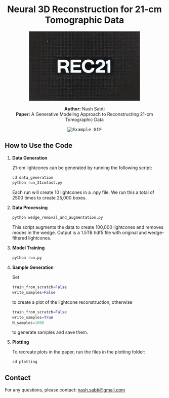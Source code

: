 <h1 align="center">Neural 3D Reconstruction for 21-cm Tomographic Data</h1>

<p align="center">
  <img src="Rec21_logo.png" width="350">
</p>

<p align="center">
  <strong>Author:</strong> Nash Sabti<br>
  <strong>Paper:</strong> A Generative Modeling Approach to Reconstructing 21-cm Tomographic Data
</p>

<p align="center">
<kbd>
  <img src="example.gif" alt="Example GIF" style="border: 1px solid white;">
</kbd>
</p>


## How to Use the Code

1. **Data Generation**

   21-cm lightcones can be generated by running the following script:
     ```python
     cd data_generation
     python run_21cmfast.py
     ```
     Each run will create 10 lightcones in a .npy file. We run this a total of 2500 times to create 25,000 boxes.

3. **Data Processing**
     ```python
     python wedge_removal_and_augmentation.py
     ```
     This script augments the data to create 100,000 lightcones and removes modes in the wedge. Output is a 1.5TB hdf5 file with original and wedge-filtered lightcones.

4. **Model Training**
     ```python
     python run.py
     ```

5. **Sample Generation**
     
    Set
     ```python
     train_from_scratch=False
     write_samples=False
     ```
     to create a plot of the lightcone reconstruction, otherwise
     ```python
     train_from_scratch=False
     write_samples=True
     N_samples=1000
     ```
     to generate samples and save them.

7. **Plotting**

     To recreate plots in the paper, run the files in the plotting folder:
     ```python
     cd plotting
     ```

## Contact

For any questions, please contact: [nash.sabti@gmail.com](mailto:nash.sabti@gmail.com)
